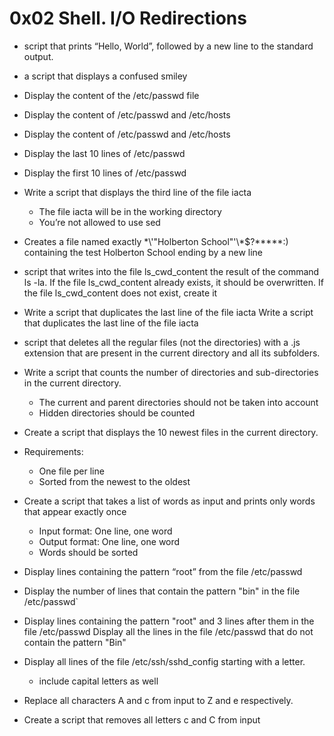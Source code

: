 
# 0x02 Shell. I/O Redirections
- script that prints “Hello, World”, followed by a new line to the standard output.
- a script that displays a confused smiley
- Display the content of the /etc/passwd file
- Display the content of /etc/passwd and /etc/hosts
- Display the content of /etc/passwd and /etc/hosts
- Display the last 10 lines of /etc/passwd
- Display the first 10 lines of /etc/passwd
- Write a script that displays the third line of the file iacta
   - The file iacta will be in the working directory
   - You’re not allowed to use sed
- Creates a file named exactly \*\\'"Holberton School"\'\\*$\?\*\*\*\*\*:) containing the test Holberton School ending by a new line
- script that writes into the file ls_cwd_content the result of the command ls -la. If the file ls_cwd_content already exists, it should be overwritten. If the file ls_cwd_content does not exist, create it
- Write a script that duplicates the last line of the file iacta Write a script that duplicates the last line of the file iacta
- script that deletes all the regular files (not the directories) with a .js extension that are present in the current directory and all its subfolders.
- Write a script that counts the number of directories and sub-directories in the current directory.
   - The current and parent directories should not be taken into account
   - Hidden directories should be counted
- Create a script that displays the 10 newest files in the current directory.
- Requirements:
	- One file per line
	- Sorted from the newest to the oldest
- Create a script that takes a list of words as input and prints only words that appear exactly once
	- Input format: One line, one word
	- Output format: One line, one word
	- Words should be sorted
- Display lines containing the pattern “root” from the file /etc/passwd

- Display the number of lines that contain the pattern "bin" in the file /etc/passwd`
- Display lines containing the pattern "root" and 3 lines after them in the file /etc/passwd
Display all the lines in the file /etc/passwd that do not contain the pattern "Bin"
- Display all lines of the file /etc/ssh/sshd_config starting with a letter.
	- include capital letters as well
- Replace all characters A and c from input to Z and e respectively.
- Create a script that removes all letters c and C from input
